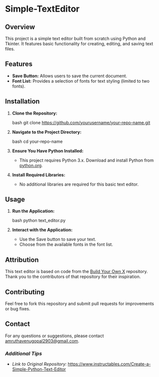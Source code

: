 # Simple-TextEditor

## Overview

This project is a simple text editor built from scratch using Python and Tkinter. It features basic functionality for creating, editing, and saving text files.

## Features

- **Save Button:** Allows users to save the current document.
- **Font List:** Provides a selection of fonts for text styling (limited to two fonts).

## Installation

1. **Clone the Repository:**

   bash
   git clone https://github.com/yourusername/your-repo-name.git
   

2. **Navigate to the Project Directory:**

   bash
   cd your-repo-name
   

3. **Ensure You Have Python Installed:**
   - This project requires Python 3.x. Download and install Python from [python.org](https://www.python.org/).

4. **Install Required Libraries:**
   - No additional libraries are required for this basic text editor.

## Usage

1. **Run the Application:**

   bash
   python text_editor.py
   

2. **Interact with the Application:**
   - Use the Save button to save your text.
   - Choose from the available fonts in the font list.

## Attribution

This text editor is based on code from the [Build Your Own X](https://github.com/codecrafters-io/build-your-own-x) repository. Thank you to the contributors of that repository for their inspiration.

## Contributing

Feel free to fork this repository and submit pull requests for improvements or bug fixes.

## Contact

For any questions or suggestions, please contact amruthavenugopal2903@gmail.com.


### *Additional Tips*

- *Link to Original Repository:* https://www.instructables.com/Create-a-Simple-Python-Text-Editor


